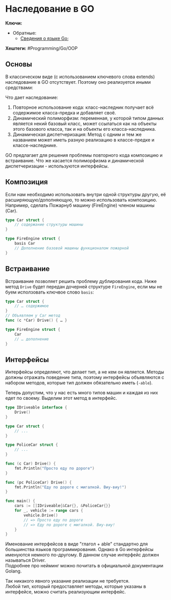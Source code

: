 
# Наследование в GO

**Ключи:**
- Обратные:
	- [Сведения о языке Go](GO);

**Хештеги:** #Programming/Go/OOP

## Основы

В классическом виде (с использованием ключевого слова extends) наследование в GO отсутствует. Поэтому оно реализуется иными средствами:

Что дает наследование:

1. Повторное использование кода: класс-наследник получает всё содержимое класса-предка и добавляет своё.  
2. Динамический полиморфизм: переменная, у которой типом данных является некий базовый класс, может ссылаться как на объекты этого базового класса, так и на объекты его класса-наследника.  
3. Динамическая диспетчеризация: Метод с одним и тем же названием может иметь разную реализацию в классе-предке и классе-наследнике.

GO предлагает для решения проблемы повторного кода композицию и встраивание. Что же касается полиморфизма и динамической диспетчеризации - используются интерфейсы.

## Композиция

Если нам необходимо использовать внутри одной структуры другую, её расширяющую/дополняющую, то можно использовать композицию. Например, сделать Пожарнуб машину (FireEngine) членом машины (Car).

```go
type Car struct {
	// содержание структуры машины
}

type FireEngine struct {
	basis Car
	// Дополнение базовой машины функционалом пожарной
}
```

## Встраивание

Встраивание позволяет решить проблему дублирования кода. Ниже метод `Drive` будет передан дочерней структуре `FireEngine`, если мы не буем исползовать ключвое слово `basis`:

```go
type Car struct {
	// … содержимое
}
// Объявляем у Car метод
func (c *Car) Drive() { … }

type FireEngine struct {
	Car
	// … дополнение
}
```


## Интерфейсы

Интерфейсы определяют, что делает тип, а не кем он является.
Методы должны отражать поведение типа, поэтому интерфейсы объявляются с набором методов, которые тип должен обязательно иметь (`-able`).

Теперь допустим, что у нас есть много типов машин и каждая из них едет по своему. Выделим этот метод в интерфейс.

```go
type IDriveable interface {
	Drive()
}

type Car struct {
	// ...
}

type PoliceCar struct {
	// ...
}

func (c Car) Drive() {
	fmt.Println("Просто еду по дороге")
}

func (pc PoliceCar) Drive() {
	fmt.Println("Еду по дороге с мигалкой. Виу-виу!")
}

func main() {
	cars := []IDriveable{&Car{}, &PoliceCar{}}
	for _, vehicle := range cars {
		vehicle.Drive()
		// => Просто еду по дороге
		// => Еду по дороге с мигалкой. Виу-виу!
	}
}
```

Именование интерфейсов в виде "глагол + able" стандартно для большинства языков программирования. Однако в Go интерфейсы именуются немного по-другому. В данном случае интерфейс должен называться Driver.  
Подробнее про нейминг можно почитать в официальной документации Golang.

Так никакого явного указание реализации не требуется.  
Любой тип, который предоставляет методы, которые указаны в интерфейсе, можно считать реализующим интерфейс.